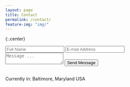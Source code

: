 ```yaml
---
layout: page
title: Contact
permalink: /contact/
feature-img: "img/"
---
```


{:.center}
<form action="https://getsimpleform.com/messages?form_api_token=67cd197256654fcbb97993a2363c34a9" method="post">
  <!-- the redirect_to is optional, the form will redirect to the referrer on submission -->
  <input type='hidden' name='redirect_to' value='http://kyleskwon.github.io/thank-you/' />
  <input type='text' name='name' placeholder='Full Name' />
  <input type='email' name='email' placeholder='E-mail Address' />
  <textarea name='message' placeholder='Message ...'></textarea>
  <input type='submit' value='Send Message' />
</form>
<br>
<div class="right">
    Currently in: Baltimore, Maryland USA
</div>
<br>

<!--
{:.center-contact}
![]({{ site.baseurl }}/img/1baltimore.JPG)-->
